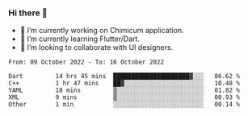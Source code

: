### Hi there 👋

<!--
**devcat37/devcat37** is a ✨ _special_ ✨ repository because its `README.md` (this file) appears on your GitHub profile.-->


- 🔭 I’m currently working on Chimicum application.
- 🌱 I’m currently learning Flutter/Dart.
- 👯 I’m looking to collaborate with UI designers.
<!-- - 🤔 I’m looking for help with ... -->

<!--START_SECTION:waka-->

```text
From: 09 October 2022 - To: 16 October 2022

Dart         14 hrs 45 mins  █████████████████████▓░░░   86.62 %
C++          1 hr 47 mins    ██▓░░░░░░░░░░░░░░░░░░░░░░   10.48 %
YAML         18 mins         ▒░░░░░░░░░░░░░░░░░░░░░░░░   01.82 %
XML          9 mins          ▒░░░░░░░░░░░░░░░░░░░░░░░░   00.93 %
Other        1 min           ░░░░░░░░░░░░░░░░░░░░░░░░░   00.14 %
```

<!--END_SECTION:waka-->
